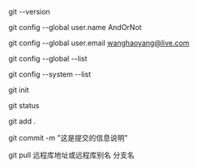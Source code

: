 <!-- 查看git版本 -->
git --version

<!-- 设置用户名 ：AndOrNot -->
git config --global user.name AndOrNot
<!-- 设置用户邮箱 ：wanghaoyang@live.com -->
git config --global user.email wanghaoyang@live.com 

<!-- 查看用户配置信息 保存在 C:\user\why\.gitconfig-->
git config --global --list

<!-- 查看系统配置信息 保存在git安装目录 D:\Softwares\Git\etc\gitconfig-->
git config --system --list

<!-- 初始化 -->
git init

<!-- 查看git状态 -->
git status

<!-- 将目录下的所有文件 提交到暂存区 -->
git add .

<!-- 将暂存区的所有文件 提交到本地库 -->
git commit -m "这是提交的信息说明"
<!-- 将本地库的所有文件 提交到远程库 -->
git pull 远程库地址或远程库别名 分支名

